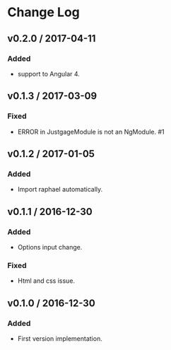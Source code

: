 # Change Log

## v0.2.0 / 2017-04-11
### Added
- support to Angular 4.

## v0.1.3 / 2017-03-09
### Fixed
- ERROR in JustgageModule is not an NgModule. #1

## v0.1.2 / 2017-01-05
### Added
- Import raphael automatically.

## v0.1.1 / 2016-12-30
### Added
- Options input change.
### Fixed
- Html and css issue.

## v0.1.0 / 2016-12-30
### Added
- First version implementation.
